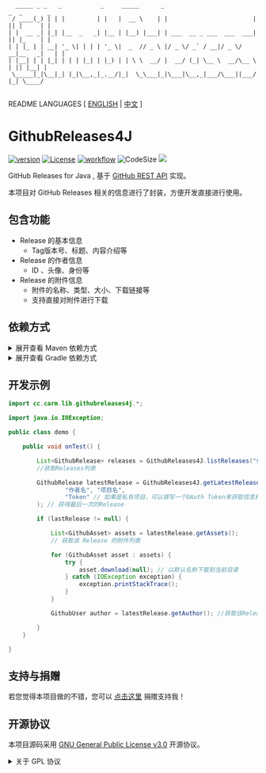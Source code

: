 ```text
  _____ _ _   _           _     _____      _                          _  _       _ 
 / ____(_) | | |         | |   |  __ \    | |                        | || |     | |
| |  __ _| |_| |__  _   _| |__ | |__) |___| | ___  __ _ ___  ___  ___| || |_    | |
| | |_ | | __| '_ \| | | | '_ \|  _  // _ \ |/ _ \/ _` / __|/ _ \/ __|__   _|   | |
| |__| | | |_| | | | |_| | |_) | | \ \  __/ |  __/ (_| \__ \  __/\__ \  | || |__| |
 \_____|_|\__|_| |_|\__,_|_.__/|_|  \_\___|_|\___|\__,_|___/\___||___/  |_| \____/ 
                                                
```

README LANGUAGES [ [ENGLISH](README_enUS.md) | [中文](README.md) ]

# GithubReleases4J

[![version](https://img.shields.io/github/v/release/CarmJos/GithubReleases4J)](https://github.com/CarmJos/GithubReleases4J/releases)
[![License](https://img.shields.io/github/license/CarmJos/GithubReleases4J)](https://opensource.org/licenses/GPL-3.0)
[![workflow](https://github.com/CarmJos/GithubReleases4J/actions/workflows/maven.yml/badge.svg?branch=master)](https://github.com/CarmJos/GithubReleases4J/actions/workflows/maven.yml)
![CodeSize](https://img.shields.io/github/languages/code-size/CarmJos/GithubReleases4J)
![](https://visitor-badge.glitch.me/badge?page_id=GithubReleases4J.readme)

GitHub Releases for Java , 基于 [GitHub REST API](https://docs.github.com/cn/rest/reference/releases) 实现。

本项目对 GitHub Releases 相关的信息进行了封装，方便开发直接进行使用。

## 包含功能

- Release 的基本信息
    - Tag版本号、标题、内容介绍等
- Release 的作者信息
    - ID 、头像、身份等
- Release 的附件信息
    - 附件的名称、类型、大小、下载链接等
    - 支持直接对附件进行下载

## 依赖方式

<details>
<summary>展开查看 Maven 依赖方式</summary>

```xml

<project>
    <repositories>
        <repository>
            <!--采用github依赖库，安全稳定，但需要配置 (推荐)-->
            <id>GithubReleases4J</id>
            <name>GitHub Packages</name>
            <url>https://maven.pkg.github.com/CarmJos/GithubReleases4J</url>
        </repository>
        <repository>
            <!--采用我的私人依赖库，简单方便，但可能因为变故而无法使用-->
            <id>carm-repo</id>
            <name>Carm's Repo</name>
            <url>https://repo.carm.cc/repository/maven-public/</url>
        </repository>
    </repositories>

    <dependencies>
        <dependency>
            <groupId>cc.carm.lib</groupId>
            <artifactId>githubreleases4j</artifactId>
            <version>[LATEST RELEASE]</version>
            <scope>compile</scope>
        </dependency>
    </dependencies>

</project>
```

</details>

<details>
<summary>展开查看 Gradle 依赖方式</summary>

```groovy
repositories {
    // 采用github依赖库，安全稳定，但需要配置 (推荐)
    maven { url 'https://maven.pkg.github.com/CarmJos/GithubReleases4J' }

    // 采用我的私人依赖库，简单方便，但可能因为变故而无法使用
    maven { url 'https://repo.carm.cc/repository/maven-public/' }
}

dependencies {
    api "cc.carm.lib:githubreleases4j:[LATEST RELEASE]"
}
```

</details>

## 开发示例

```java
import cc.carm.lib.githubreleases4j.*;

import java.io.IOException;

public class demo {

	public void onTest() {

		List<GithubRelease> releases = GithubReleases4J.listReleases("作者名", "项目名");
		//获取Releases列表

		GithubRelease latestRelease = GithubReleases4J.getLatestRelease(
				"作者名", "项目名",
				"Token" // 如果是私有项目，可以填写一个OAuth Token来获取信息和下载构件
		); // 获得最后一次的Release

		if (lastRelease != null) {

			List<GithubAsset> assets = latestRelease.getAssets();
			// 获取该 Release 的附件列表

			for (GithubAsset asset : assets) {
				try {
					asset.download(null); // 以默认名称下载到当前目录
				} catch (IOException exception) {
					exception.printStackTrace();
				}
			}

			GithubUser author = latestRelease.getAuthor(); //获取该Release的作者

		}
	}

}
```

## 支持与捐赠

若您觉得本项目做的不错，您可以 [点击这里](https://donate.carm.cc) 捐赠支持我！

## 开源协议

本项目源码采用 [GNU General Public License v3.0](https://opensource.org/licenses/GPL-3.0) 开源协议。

<details>
<summary>关于 GPL 协议</summary>

> GNU General Public Licence (GPL) 有可能是开源界最常用的许可模式。GPL 保证了所有开发者的权利，同时为使用者提供了足够的复制，分发，修改的权利：
>
> #### 可自由复制
> 你可以将软件复制到你的电脑，你客户的电脑，或者任何地方。复制份数没有任何限制。
> #### 可自由分发
> 在你的网站提供下载，拷贝到U盘送人，或者将源代码打印出来从窗户扔出去（环保起见，请别这样做）。
> #### 可以用来盈利
> 你可以在分发软件的时候收费，但你必须在收费前向你的客户提供该软件的 GNU GPL 许可协议，以便让他们知道，他们可以从别的渠道免费得到这份软件，以及你收费的理由。
> #### 可自由修改
> 如果你想添加或删除某个功能，没问题，如果你想在别的项目中使用部分代码，也没问题，唯一的要求是，使用了这段代码的项目也必须使用 GPL 协议。
>
> 需要注意的是，分发的时候，需要明确提供源代码和二进制文件，另外，用于某些程序的某些协议有一些问题和限制，你可以看一下 @PierreJoye 写的 Practical Guide to GPL Compliance 一文。使用 GPL 协议，你必须在源代码代码中包含相应信息，以及协议本身。
>
> *以上文字来自 [五种开源协议GPL,LGPL,BSD,MIT,Apache](https://www.oschina.net/question/54100_9455) 。*
</details>
